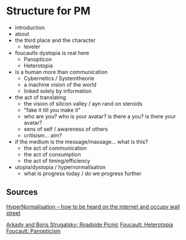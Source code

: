 # Structure for PM

- introduction
- about
- the third place and the character
	- leveler
- foucaults dystopia is real here
	- Panopticon
	- Heterotopia
- is a human more than communication
	- Cybernetics / Systemtheorie
	- a machine vision of the world
	- linked solely by information
- the act of translating
	- the vision of silicon valley / ayn rand on steroids
	- "fake it till you make it"
	- who are you? who is your avatar? is there a you? is there your avatar?
	- sens of self / awareness of others
	- critisism... aim?
- if the medium is the message/massage... what is this?
	- the act of communication
	- the act of consumption
	- the act of timing/efficiency
- utopia/dystopia / hypernormalisation
	- what is progress today / do we progress further


## Sources

[HyperNormalisation – how to be heard on the internet and occupy wall street](https://youtu.be/-fny99f8amM?t=7426)

[Arkady and Boris Strugatsky: Roadside Picnic](https://en.wikipedia.org/wiki/Roadside_Picnic)
[Foucault: Heterotopia](https://en.wikipedia.org/wiki/Heterotopia_(space))
[Foucault: Panopticism](https://en.wikipedia.org/wiki/Panopticism)
